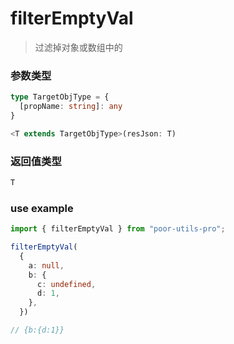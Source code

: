 # filterEmptyVal

> 过滤掉对象或数组中的

### 参数类型

```ts
type TargetObjType = {
  [propName: string]: any
}

<T extends TargetObjType>(resJson: T)
```

### 返回值类型

```ts
T
```

### use example

```ts
import { filterEmptyVal } from "poor-utils-pro";

filterEmptyVal(
  {
    a: null,
    b: {
      c: undefined,
      d: 1,
    },
  }) 

// {b:{d:1}}
```